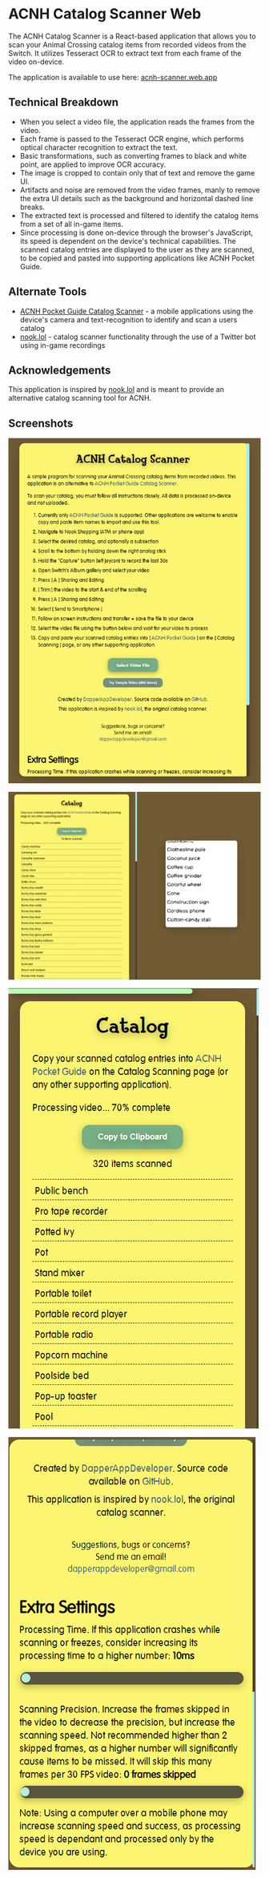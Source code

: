 # ACNH Catalog Scanner Web
The ACNH Catalog Scanner is a React-based application that allows you to scan your Animal Crossing catalog items from recorded videos from the Switch. It utilizes Tesseract OCR to extract text from each frame of the video on-device. 

The application is available to use here: [acnh-scanner.web.app](https://acnh-scanner.web.app/)

## Technical Breakdown
* When you select a video file, the application reads the frames from the video.
* Each frame is passed to the Tesseract OCR engine, which performs optical character recognition to extract the text.
* Basic transformations, such as converting frames to black and white point, are applied to improve OCR accuracy.
* The image is cropped to contain only that of text and remove the game UI.
* Artifacts and noise are removed from the video frames, manly to remove the extra UI details such as the background and horizontal dashed line breaks.
* The extracted text is processed and filtered to identify the catalog items from a set of all in-game items.
* Since processing is done on-device through the browser's JavaScript, its speed is dependent on the device's technical capabilities.
The scanned catalog entries are displayed to the user as they are scanned, to be copied and pasted into supporting applications like ACNH Pocket Guide.

## Alternate Tools
* [ACNH Pocket Guide Catalog Scanner](https://play.google.com/store/apps/details?id=com.acnh.catalog_scanner) - a mobile applications using the device's camera and text-recognition to identify and scan a users catalog
* [nook.lol](https://nook.lol) - catalog scanner functionality through the use of a Twitter bot using in-game recordings

## Acknowledgements
This application is inspired by [nook.lol](https://nook.lol) and is meant to provide an alternative catalog scanning tool for ACNH.

## Screenshots
![Landing Page](screenshots/landing.png)

![Scanning Page](screenshots/catalog-scan.png)

![Scanning Page Mobile](screenshots/catalog-scan-mobile.png)

![Landing Page Settings Mobile](screenshots/landing-settings-mobile.png)
